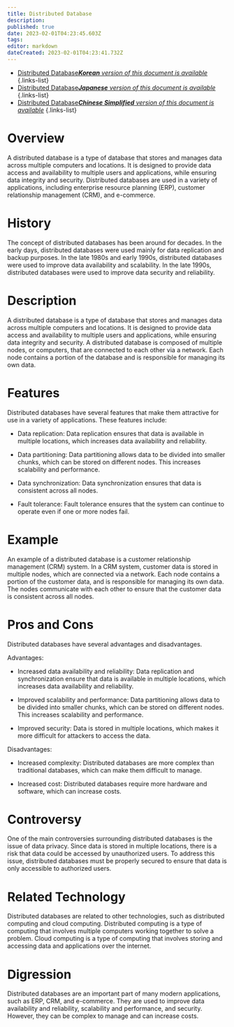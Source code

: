 ```yaml
---
title: Distributed Database
description: 
published: true
date: 2023-02-01T04:23:45.603Z
tags: 
editor: markdown
dateCreated: 2023-02-01T04:23:41.732Z
---
```


- [Distributed Database***Korean** version of this document is available*](/ko/Knowledge-base/Dictionary/distributed-database)
{.links-list}
- [Distributed Database***Japanese** version of this document is available*](/ja/Knowledge-base/Dictionary/distributed-database)
{.links-list}
- [Distributed Database***Chinese Simplified** version of this document is available*](/zh/Knowledge-base/Dictionary/distributed-database)
{.links-list}


# Overview
A distributed database is a type of database that stores and manages data across multiple computers and locations. It is designed to provide data access and availability to multiple users and applications, while ensuring data integrity and security. Distributed databases are used in a variety of applications, including enterprise resource planning (ERP), customer relationship management (CRM), and e-commerce.

# History
The concept of distributed databases has been around for decades. In the early days, distributed databases were used mainly for data replication and backup purposes. In the late 1980s and early 1990s, distributed databases were used to improve data availability and scalability. In the late 1990s, distributed databases were used to improve data security and reliability.

# Description
A distributed database is a type of database that stores and manages data across multiple computers and locations. It is designed to provide data access and availability to multiple users and applications, while ensuring data integrity and security. A distributed database is composed of multiple nodes, or computers, that are connected to each other via a network. Each node contains a portion of the database and is responsible for managing its own data.

# Features
Distributed databases have several features that make them attractive for use in a variety of applications. These features include:

* Data replication: Data replication ensures that data is available in multiple locations, which increases data availability and reliability.

* Data partitioning: Data partitioning allows data to be divided into smaller chunks, which can be stored on different nodes. This increases scalability and performance.

* Data synchronization: Data synchronization ensures that data is consistent across all nodes.

* Fault tolerance: Fault tolerance ensures that the system can continue to operate even if one or more nodes fail.

# Example
An example of a distributed database is a customer relationship management (CRM) system. In a CRM system, customer data is stored in multiple nodes, which are connected via a network. Each node contains a portion of the customer data, and is responsible for managing its own data. The nodes communicate with each other to ensure that the customer data is consistent across all nodes.

# Pros and Cons
Distributed databases have several advantages and disadvantages.

Advantages:

* Increased data availability and reliability: Data replication and synchronization ensure that data is available in multiple locations, which increases data availability and reliability.

* Improved scalability and performance: Data partitioning allows data to be divided into smaller chunks, which can be stored on different nodes. This increases scalability and performance.

* Improved security: Data is stored in multiple locations, which makes it more difficult for attackers to access the data.

Disadvantages:

* Increased complexity: Distributed databases are more complex than traditional databases, which can make them difficult to manage.

* Increased cost: Distributed databases require more hardware and software, which can increase costs.

# Controversy
One of the main controversies surrounding distributed databases is the issue of data privacy. Since data is stored in multiple locations, there is a risk that data could be accessed by unauthorized users. To address this issue, distributed databases must be properly secured to ensure that data is only accessible to authorized users.

# Related Technology
Distributed databases are related to other technologies, such as distributed computing and cloud computing. Distributed computing is a type of computing that involves multiple computers working together to solve a problem. Cloud computing is a type of computing that involves storing and accessing data and applications over the internet.

# Digression
Distributed databases are an important part of many modern applications, such as ERP, CRM, and e-commerce. They are used to improve data availability and reliability, scalability and performance, and security. However, they can be complex to manage and can increase costs.
